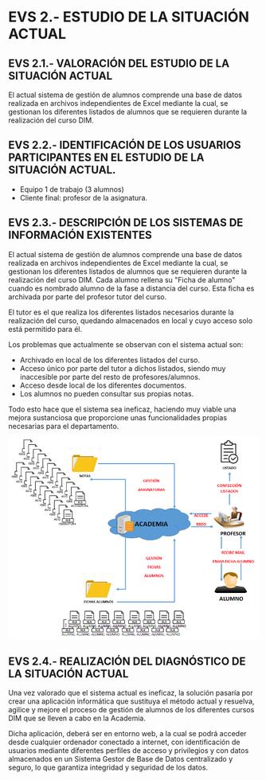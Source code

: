 # **EVS 2.- ESTUDIO DE LA SITUACIÓN ACTUAL**

## **EVS 2.1.- VALORACIÓN DEL ESTUDIO DE LA SITUACIÓN ACTUAL**

El actual sistema de gestión de alumnos comprende una base de datos realizada en archivos independientes de Excel mediante la cual, se gestionan los diferentes listados de alumnos que se requieren durante la realización del curso DIM.

## **EVS 2.2.- IDENTIFICACIÓN DE LOS USUARIOS PARTICIPANTES EN EL ESTUDIO DE LA SITUACIÓN ACTUAL.**

- Equipo 1 de trabajo (3 alumnos)
- Cliente final: profesor de la asignatura.

## **EVS 2.3.- DESCRIPCIÓN DE LOS SISTEMAS DE INFORMACIÓN EXISTENTES**

El actual sistema de gestión de alumnos comprende una base de datos realizada en archivos independientes de Excel mediante la cual, se gestionan los diferentes listados de alumnos que se requieren durante la realización del curso DIM. Cada alumno rellena su &quot;Ficha de alumno&quot; cuando es nombrado alumno de la fase a distancia del curso. Esta ficha es archivada por parte del profesor tutor del curso.

El tutor es el que realiza los diferentes listados necesarios durante la realización del curso, quedando almacenados en local y cuyo acceso solo está permitido para él.

Los problemas que actualmente se observan con el sistema actual son:

- Archivado en local de los diferentes listados del curso.
- Acceso único por parte del tutor a dichos listados, siendo muy inaccesible por parte del resto de profesores/alumnos.
- Acceso desde local de los diferentes documentos.
- Los alumnos no pueden consultar sus propias notas.

Todo esto hace que el sistema sea ineficaz, haciendo muy viable una mejora sustanciosa que proporcione unas funcionalidades propias necesarias para el departamento.


![SistemaActual.png](imagenes/SistemaActual.png)

## **EVS 2.4.- REALIZACIÓN DEL DIAGNÓSTICO DE LA SITUACIÓN ACTUAL**

Una vez valorado que el sistema actual es ineficaz, la solución pasaría por crear una aplicación informática que sustituya el método actual y resuelva, agilice y mejore el proceso de gestión de alumnos de los diferentes cursos DIM que se lleven a cabo en la Academia.

Dicha aplicación, deberá ser en entorno web, a la cual se podrá acceder desde cualquier ordenador conectado a internet, con identificación de usuarios mediante diferentes perfiles de acceso y privilegios y con datos almacenados en un Sistema Gestor de Base de Datos centralizado y seguro, lo que garantiza integridad y seguridad de los datos.
